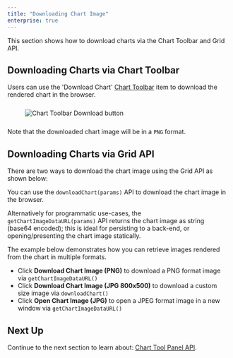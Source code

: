 ```yaml
---
title: "Downloading Chart Image"
enterprise: true
---
```


This section shows how to download charts via the Chart Toolbar and Grid API.

## Downloading Charts via Chart Toolbar

Users can use the 'Download Chart' [Chart Toolbar](/integrated-charts-toolbar/) item to download the rendered
chart in the browser.

<div style="display: flex; margin-bottom: 25px; margin-top: 25px; margin-left: 40px;">
    <div style="flex: 1 1 0">
        <img src="resources/chart-toolbar-download.png" alt="Chart Toolbar Download button"/>
    </div>
</div>

Note that the downloaded chart image will be in a `PNG` format.

## Downloading Charts via Grid API

There are two ways to download the chart image using the Grid API as shown below:

<api-documentation source='grid-api/api.json' section='charts' names='["downloadChart", "getChartImageDataURL"]'></api-documentation>

You can use the `downloadChart(params)` API to download the chart image in the browser.

Alternatively for programmatic use-cases, the `getChartImageDataURL(params)` API returns the chart
image as string (base64 encoded); this is ideal for  persisting to a back-end, or opening/presenting
the chart image statically.

The example below demonstrates how you can retrieve images rendered from the chart in multiple formats.

- Click **Download Chart Image (PNG)** to download a PNG format image via `getChartImageDataURL()`
- Click **Download Chart Image (JPG 800x500)** to download a custom size image via `downloadChart()`
- Click **Open Chart Image (JPG)** to open a JPEG format image in a new window via `getChartImageDataURL()`

<grid-example title='Downloading Chart Image' name='downloading-chart-image' type='generated' options='{ "exampleHeight": 800, "enterprise": true, "modules": ["clientside", "menu", "charts"], "myGridReference": 1 }'></grid-example>

## Next Up

Continue to the next section to learn about: [Chart Tool Panel API](/integrated-charts-api-chart-tool-panel/).


